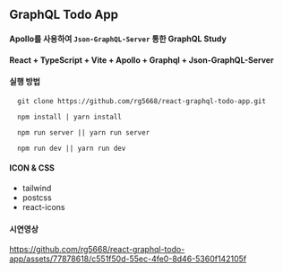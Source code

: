 ## GraphQL Todo App

#### Apollo를 사용하여 `Json-GraphQL-Server` 통한 GraphQL Study

#### React + TypeScript + Vite + Apollo + Graphql + Json-GraphQL-Server

#### 실행 방법

```
  git clone https://github.com/rg5668/react-graphql-todo-app.git
```

```
  npm install | yarn install
```

```
  npm run server || yarn run server
```

```
  npm run dev || yarn run dev
```

#### ICON & CSS

-   tailwind
-   postcss
-   react-icons  


#### 시연영상
https://github.com/rg5668/react-graphql-todo-app/assets/77878618/c551f50d-55ec-4fe0-8d46-5360f142105f

